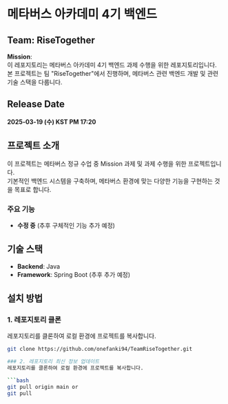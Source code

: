 # 메타버스 아카데미 4기 백엔드

## Team: RiseTogether

**Mission**:  
이 레포지토리는 메타버스 아카데미 4기 백엔드 과제 수행을 위한 레포지토리입니다.  
본 프로젝트는 팀 "RiseTogether"에서 진행하며, 메타버스 관련 백엔드 개발 및 관련 기술 스택을 다룹니다.

## Release Date

**2025-03-19 (수) KST PM 17:20**

## 프로젝트 소개

이 프로젝트는 메타버스 정규 수업 중 Mission 과제 및 과제 수행을 위한 프로젝트입니다.  
기본적인 백엔드 시스템을 구축하며, 메타버스 환경에 맞는 다양한 기능을 구현하는 것을 목표로 합니다.

### 주요 기능
- **수정 중** (추후 구체적인 기능 추가 예정)

## 기술 스택

- **Backend**: Java
- **Framework**: Spring Boot (추후 추가 예정)

## 설치 방법

### 1. 레포지토리 클론
레포지토리를 클론하여 로컬 환경에 프로젝트를 복사합니다.

```bash
git clone https://github.com/onefanki94/TeamRiseTogether.git

### 2. 레포지토리 최신 정보 업데이트
레포지토리를 클론하여 로컬 환경에 프로젝트를 복사합니다.

```bash
git pull origin main or
git pull

